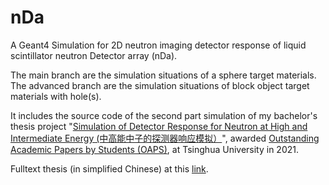 # nDa
A Geant4 Simulation for 2D neutron imaging detector response of liquid scintillator neutron Detector array (nDa).

The main branch are the simulation situations of a sphere target materials.
The advanced branch are the simulation situations of block object target materials with hole(s).

It includes the source code of the second part simulation of my bachelor's thesis project
"[Simulation of Detector Response for Neutron at High and Intermediate Energy (中高能中子的探测器响应模拟）](http://reserves.lib.tsinghua.edu.cn/Search/BookDetail?bookId=b662cc38-045e-48fe-981b-249b4d0689b2&f=goodbooks)",
awarded [Outstanding Academic Papers by Students (OAPS)](http://reserves.lib.tsinghua.edu.cn/zhuantibooks?topic=7.%E6%B8%85%E5%8D%8E%E5%A4%A7%E5%AD%A6%E7%BB%BC%E5%90%88%E8%AE%BA%E6%96%87%E8%AE%AD%E7%BB%83%E4%BC%98%E7%A7%80%E8%AE%BA%E6%96%87%EF%BC%882021%EF%BC%89),
at Tsinghua University in 2021.

Fulltext thesis (in simplified Chinese) at this [link](https://drive.google.com/file/d/1FqneqfreOrdy_-2YB3TWRQ6nbg1H-J5s/view?usp=sharing).

